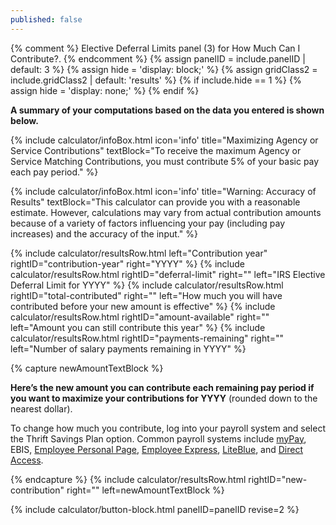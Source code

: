 ```yaml
---
published: false
---
```

{% comment %}
Elective Deferral Limits panel (3) for How Much Can I Contribute?.
{% endcomment %}
{% assign panelID = include.panelID | default: 3 %}
{% assign hide = 'display: block;' %}
{% assign gridClass2 = include.gridClass2 | default: 'results' %}
{% if include.hide == 1 %} {% assign hide = 'display: none;' %} {% endif %}

<div id="panel-{{ panelID }}" class="calculator-panel" style="{{ hide }}" markdown="1">

**A summary of your computations based on the data you entered is shown below.**

{% include calculator/infoBox.html icon='info'
    title="Maximizing Agency or Service Contributions"
    textBlock="To receive the maximum Agency or Service Matching Contributions, you must contribute 5% of your basic pay each pay period."
%}

{% include calculator/infoBox.html icon='info'
    title="Warning: Accuracy of Results"
    textBlock="This calculator can provide you with a reasonable estimate. However, calculations may vary from actual contribution amounts because of a variety of factors influencing your pay (including pay increases) and the accuracy of the input."
%}


<div class="results-grid-frame">
{% include calculator/resultsRow.html left="Contribution year"
                                      rightID="contribution-year" right="<span class='year-choosen'>YYYY</span>" %}
{% include calculator/resultsRow.html rightID="deferral-limit" right=""
  left="IRS Elective Deferral Limit for <span class='year-choosen'>YYYY</span>" %}
{% include calculator/resultsRow.html rightID="total-contributed" right=""
  left="How much you will have contributed before your new amount is effective" %}
{% include calculator/resultsRow.html rightID="amount-available" right=""
  left="Amount you can still contribute this year" %}
{% include calculator/resultsRow.html rightID="payments-remaining" right=""
  left="Number of salary payments remaining in <span class='year-choosen'>YYYY</span>" %}

{% capture newAmountTextBlock %}

<strong>Here’s the new amount you can contribute each remaining pay period if you
want to maximize your contributions for <span class='year-choosen'>YYYY</span></strong>
(rounded down to the nearest dollar).

<p>To change how much you contribute, log into your payroll system and select the Thrift Savings Plan option. Common payroll systems include <a class="external-link" href="/other/exit/exit_tsp_website.html?urlIdx= 6"
  title="myPay website opens in a new window.">myPay</a>, EBIS,
<a class="external-link" href="/other/exit/exit_tsp_website.html?urlIdx=44"
  title="Employee Personal Page website opens in a new window.">Employee Personal Page</a>,
<a class="external-link" href="/other/exit/exit_tsp_website.html?urlIdx=45"
  title="Employee Express website opens in a new window.">Employee Express</a>,
<a class="external-link" href="/other/exit/exit_tsp_website.html?urlIdx=46"
  title="LiteBlue website opens in a new window.">LiteBlue</a>,
and <a class="external-link" href="/other/exit/exit_tsp_website.html?urlIdx=47"
  title="Direct Access website opens in a new window.">Direct Access</a>.</p>

{% endcapture %}
{% include calculator/resultsRow.html rightID="new-contribution" right="" left=newAmountTextBlock %}

  </div>

{% include calculator/button-block.html panelID=panelID revise=2 %}

</div>
